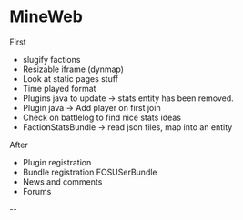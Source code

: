 MineWeb
=======

First
  * slugify factions
  * Resizable iframe (dynmap)
  * Look at static pages stuff
  * Time played format
  * Plugins java to update -> stats entity has been removed.
  * Plugin java -> Add player on first join
  * Check on battlelog to find nice stats ideas
  * FactionStatsBundle -> read json files, map into an entity

After
  * Plugin registration
  * Bundle registration FOSUSerBundle
  * News and comments
  * Forums

--
